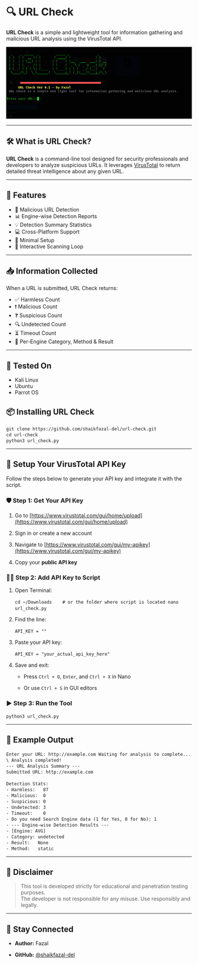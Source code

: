 # 🔍 URL Check

**URL Check** is a simple and lightweight tool for information gathering and malicious URL analysis using the VirusTotal API.

![banner](terminal_run.png)

---

## 🛠️ What is URL Check?

**URL Check** is a command-line tool designed for security professionals and developers to analyze suspicious URLs. It leverages [VirusTotal](https://www.virustotal.com/) to return detailed threat intelligence about any given URL.

---

## 🚀 Features

- 🧠 Malicious URL Detection  
- 📊 Engine-wise Detection Reports  
- 💡 Detection Summary Statistics  
- 💻 Cross-Platform Support  
- 🎯 Minimal Setup  
- 🔁 Interactive Scanning Loop

---

## 📥 Information Collected

When a URL is submitted, URL Check returns:

- ✅ Harmless Count  
- ❗ Malicious Count  
- ❓ Suspicious Count  
- 🔍 Undetected Count  
- ⏳ Timeout Count  
- 🧰 Per-Engine Category, Method & Result

---

## 🧪 Tested On

- Kali Linux  
- Ubuntu  
- Parrot OS  

## 📦 Installing URL Check

```
git clone https://github.com/shaikfazal-del/url-check.git 
cd url-check 
python3 url_check.py
```
---

## 🔐 Setup Your VirusTotal API Key

Follow the steps below to generate your API key and integrate it with the script.

### 🛡️ Step 1: Get Your API Key

1. Go to [https://www.virustotal.com/gui/home/upload](https://www.virustotal.com/gui/home/upload)
    
2. Sign in or create a new account
    
3. Navigate to [https://www.virustotal.com/gui/my-apikey](https://www.virustotal.com/gui/my-apikey)
    
4. Copy your **public API key**
    

### 🧑‍💻 Step 2: Add API Key to Script

1. Open Terminal:
    
    `cd ~/Downloads    # or the folder where script is located nano url_check.py`
    
2. Find the line:
    
    `API_KEY = ""`
    
3. Paste your API key:
    
    `API_KEY = "your_actual_api_key_here"`
    
4. Save and exit:
    
    - Press `Ctrl + O`, `Enter`, and `Ctrl + X` in Nano
        
    - Or use `Ctrl + S` in GUI editors
        

### ▶️ Step 3: Run the Tool


```
python3 url_check.py
```

---

## 🧪 Example Output

```
Enter your URL: http://example.com Waiting for analysis to complete... \ Analysis completed! 
--- URL Analysis Summary --- 
Submitted URL: http://example.com 

Detection Stats: 
- Harmless:   87  
- Malicious:  0  
- Suspicious: 0 
- Undetected: 3  
- Timeout:    0 
- Do you need Search Engine data (1 for Yes, 0 for No): 1
- --- Engine-wise Detection Results ---
- [Engine: AVG]   
- Category: undetected   
- Result:   None  
- Method:   static
```

---

## 📄 Disclaimer

> This tool is developed strictly for educational and penetration testing purposes.  
> The developer is not responsible for any misuse. Use responsibly and legally.

---

## 📣 Stay Connected

- **Author:** Fazal
    
- **GitHub:** [@shaikfazal-del](https://github.com/shaikfazal-del)
